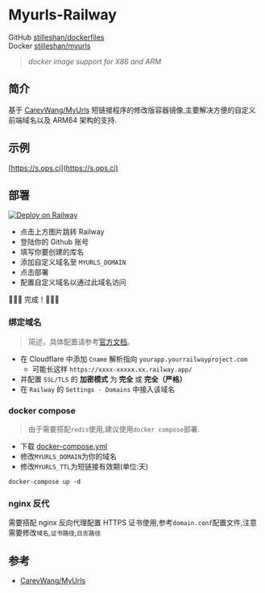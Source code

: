 # Myurls-Railway
GitHub [stilleshan/dockerfiles](https://github.com/stilleshan/dockerfiles)  
Docker [stilleshan/myurls](https://hub.docker.com/r/stilleshan/myurls)
> *docker image support for X86 and ARM*

## 简介
基于 [CareyWang/MyUrls](https://github.com/CareyWang/MyUrls) 短链接程序的修改版容器镜像,主要解决方便的自定义前端域名以及 ARM64 架构的支持.

## 示例
[https://s.ops.ci](https://s.ops.ci)  

## 部署

[![Deploy on Railway](https://railway.app/button.svg)](https://railway.app/new/template/WKB-Qj?referralCode=LKqerK)

- 点击上方图片跳转 Railway
- 登陆你的 Github 账号
- 填写你要创建的库名  
- 添加自定义域名至 `MYURLS_DOMAIN` 
- 点击部署
- 配置自定义域名以通过此域名访问

🎉🎉🎉 完成！🎉🎉🎉

### 绑定域名
> 简述，具体配置请参考[官方文档](https://docs.railway.app/deploy/exposing-your-app#lets-encrypt-ssl-certificates)。

- 在 Cloudflare 中添加 `Cname` 解析指向 `yourapp.yourrailwayproject.com` 
    - 可能长这样 `https://xxxx-xxxxx.xx.railway.app/`
- 并配置 `SSL/TLS` 的 **加密模式** 为 **完全** 或 **完全（严格）**
- 在 `Railway` 的 `Settings - Domains` 中接入该域名


### docker compose
> 由于需要搭配`redis`使用,建议使用`docker compose`部署.

- 下载 [docker-compose.yml](https://raw.githubusercontent.com/stilleshan/dockerfiles/main/myurls/docker-compose.yml)
- 修改`MYURLS_DOMAIN`为你的域名
- 修改`MYURLS_TTL`为短链接有效期(单位:天)
```shell
docker-compose up -d
```

### nginx 反代
需要搭配 nginx 反向代理配置 HTTPS 证书使用,参考`domain.conf`配置文件,注意需要修改`域名`,`证书路径`,`日志路径`

## 参考
- [CareyWang/MyUrls](https://github.com/CareyWang/MyUrls)
